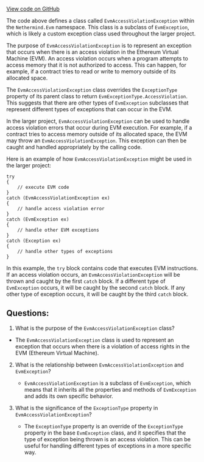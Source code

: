 [View code on GitHub](https://github.com/nethermindeth/nethermind/Nethermind.Evm/EvmAccessViolationException.cs)

The code above defines a class called `EvmAccessViolationException` within the `Nethermind.Evm` namespace. This class is a subclass of `EvmException`, which is likely a custom exception class used throughout the larger project. 

The purpose of `EvmAccessViolationException` is to represent an exception that occurs when there is an access violation in the Ethereum Virtual Machine (EVM). An access violation occurs when a program attempts to access memory that it is not authorized to access. This can happen, for example, if a contract tries to read or write to memory outside of its allocated space. 

The `EvmAccessViolationException` class overrides the `ExceptionType` property of its parent class to return `EvmExceptionType.AccessViolation`. This suggests that there are other types of `EvmException` subclasses that represent different types of exceptions that can occur in the EVM. 

In the larger project, `EvmAccessViolationException` can be used to handle access violation errors that occur during EVM execution. For example, if a contract tries to access memory outside of its allocated space, the EVM may throw an `EvmAccessViolationException`. This exception can then be caught and handled appropriately by the calling code. 

Here is an example of how `EvmAccessViolationException` might be used in the larger project:

```
try
{
    // execute EVM code
}
catch (EvmAccessViolationException ex)
{
    // handle access violation error
}
catch (EvmException ex)
{
    // handle other EVM exceptions
}
catch (Exception ex)
{
    // handle other types of exceptions
}
```

In this example, the `try` block contains code that executes EVM instructions. If an access violation occurs, an `EvmAccessViolationException` will be thrown and caught by the first `catch` block. If a different type of `EvmException` occurs, it will be caught by the second `catch` block. If any other type of exception occurs, it will be caught by the third `catch` block.
## Questions: 
 1. What is the purpose of the `EvmAccessViolationException` class?
   - The `EvmAccessViolationException` class is used to represent an exception that occurs when there is a violation of access rights in the EVM (Ethereum Virtual Machine).

2. What is the relationship between `EvmAccessViolationException` and `EvmException`?
   - `EvmAccessViolationException` is a subclass of `EvmException`, which means that it inherits all the properties and methods of `EvmException` and adds its own specific behavior.

3. What is the significance of the `ExceptionType` property in `EvmAccessViolationException`?
   - The `ExceptionType` property is an override of the `ExceptionType` property in the base `EvmException` class, and it specifies that the type of exception being thrown is an access violation. This can be useful for handling different types of exceptions in a more specific way.